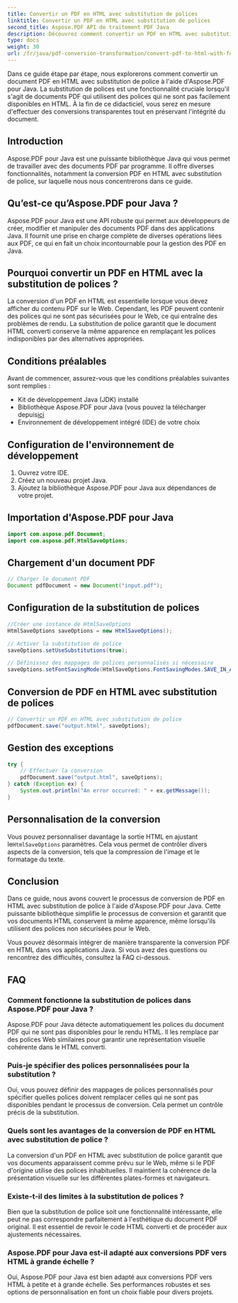 ```yaml
---
title: Convertir un PDF en HTML avec substitution de polices
linktitle: Convertir un PDF en HTML avec substitution de polices
second_title: Aspose.PDF API de traitement PDF Java
description: Découvrez comment convertir un PDF en HTML avec substitution de police à l'aide d'Aspose.PDF pour Java. Guide étape par étape avec code source pour des conversions transparentes. Optimisez votre contenu Web maintenant !
type: docs
weight: 30
url: /fr/java/pdf-conversion-transformation/convert-pdf-to-html-with-font-substitution/
---
```


Dans ce guide étape par étape, nous explorerons comment convertir un document PDF en HTML avec substitution de police à l'aide d'Aspose.PDF pour Java. La substitution de polices est une fonctionnalité cruciale lorsqu'il s'agit de documents PDF qui utilisent des polices qui ne sont pas facilement disponibles en HTML. À la fin de ce didacticiel, vous serez en mesure d'effectuer des conversions transparentes tout en préservant l'intégrité du document.

## Introduction

Aspose.PDF pour Java est une puissante bibliothèque Java qui vous permet de travailler avec des documents PDF par programme. Il offre diverses fonctionnalités, notamment la conversion PDF en HTML avec substitution de police, sur laquelle nous nous concentrerons dans ce guide.

## Qu’est-ce qu’Aspose.PDF pour Java ?

Aspose.PDF pour Java est une API robuste qui permet aux développeurs de créer, modifier et manipuler des documents PDF dans des applications Java. Il fournit une prise en charge complète de diverses opérations liées aux PDF, ce qui en fait un choix incontournable pour la gestion des PDF en Java.

## Pourquoi convertir un PDF en HTML avec la substitution de polices ?

La conversion d'un PDF en HTML est essentielle lorsque vous devez afficher du contenu PDF sur le Web. Cependant, les PDF peuvent contenir des polices qui ne sont pas sécurisées pour le Web, ce qui entraîne des problèmes de rendu. La substitution de police garantit que le document HTML converti conserve la même apparence en remplaçant les polices indisponibles par des alternatives appropriées.

## Conditions préalables

Avant de commencer, assurez-vous que les conditions préalables suivantes sont remplies :

- Kit de développement Java (JDK) installé
-  Bibliothèque Aspose.PDF pour Java (vous pouvez la télécharger depuis[ici](https://releases.aspose.com/pdf/java/)
- Environnement de développement intégré (IDE) de votre choix

## Configuration de l'environnement de développement

1. Ouvrez votre IDE.
2. Créez un nouveau projet Java.
3. Ajoutez la bibliothèque Aspose.PDF pour Java aux dépendances de votre projet.

## Importation d'Aspose.PDF pour Java

```java
import com.aspose.pdf.Document;
import com.aspose.pdf.HtmlSaveOptions;
```

## Chargement d'un document PDF

```java
// Charger le document PDF
Document pdfDocument = new Document("input.pdf");
```

## Configuration de la substitution de polices

```java
//Créer une instance de HtmlSaveOptions
HtmlSaveOptions saveOptions = new HtmlSaveOptions();

// Activer la substitution de police
saveOptions.setUseSubstitutions(true);

// Définissez des mappages de polices personnalisés si nécessaire
saveOptions.setFontSavingMode(HtmlSaveOptions.FontSavingModes.SAVE_IN_ALL_FORMATS);
```

## Conversion de PDF en HTML avec substitution de polices

```java
// Convertir un PDF en HTML avec substitution de police
pdfDocument.save("output.html", saveOptions);
```

## Gestion des exceptions

```java
try {
    // Effectuer la conversion
    pdfDocument.save("output.html", saveOptions);
} catch (Exception ex) {
    System.out.println("An error occurred: " + ex.getMessage());
}
```

## Personnalisation de la conversion

 Vous pouvez personnaliser davantage la sortie HTML en ajustant le`HtmlSaveOptions` paramètres. Cela vous permet de contrôler divers aspects de la conversion, tels que la compression de l'image et le formatage du texte.

## Conclusion

Dans ce guide, nous avons couvert le processus de conversion de PDF en HTML avec substitution de police à l'aide d'Aspose.PDF pour Java. Cette puissante bibliothèque simplifie le processus de conversion et garantit que vos documents HTML conservent la même apparence, même lorsqu'ils utilisent des polices non sécurisées pour le Web.

Vous pouvez désormais intégrer de manière transparente la conversion PDF en HTML dans vos applications Java. Si vous avez des questions ou rencontrez des difficultés, consultez la FAQ ci-dessous.

## FAQ

### Comment fonctionne la substitution de polices dans Aspose.PDF pour Java ?

Aspose.PDF pour Java détecte automatiquement les polices du document PDF qui ne sont pas disponibles pour le rendu HTML. Il les remplace par des polices Web similaires pour garantir une représentation visuelle cohérente dans le HTML converti.

### Puis-je spécifier des polices personnalisées pour la substitution ?

Oui, vous pouvez définir des mappages de polices personnalisés pour spécifier quelles polices doivent remplacer celles qui ne sont pas disponibles pendant le processus de conversion. Cela permet un contrôle précis de la substitution.

### Quels sont les avantages de la conversion de PDF en HTML avec substitution de police ?

La conversion d'un PDF en HTML avec substitution de police garantit que vos documents apparaissent comme prévu sur le Web, même si le PDF d'origine utilise des polices inhabituelles. Il maintient la cohérence de la présentation visuelle sur les différentes plates-formes et navigateurs.

### Existe-t-il des limites à la substitution de polices ?

Bien que la substitution de police soit une fonctionnalité intéressante, elle peut ne pas correspondre parfaitement à l'esthétique du document PDF original. Il est essentiel de revoir le code HTML converti et de procéder aux ajustements nécessaires.

### Aspose.PDF pour Java est-il adapté aux conversions PDF vers HTML à grande échelle ?

Oui, Aspose.PDF pour Java est bien adapté aux conversions PDF vers HTML à petite et à grande échelle. Ses performances robustes et ses options de personnalisation en font un choix fiable pour divers projets.